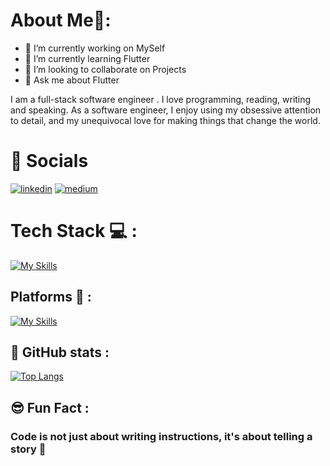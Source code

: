 # About Me🎯:

- 🔭 I’m currently working on MySelf
- 🌱 I’m currently learning Flutter
- 👯 I’m looking to collaborate on Projects
- 💬 Ask me about Flutter

I am a full-stack software engineer .
 I love programming, reading, writing and speaking.
As a software engineer, I enjoy using my obsessive attention to detail, and my unequivocal love for making things that change the world.

# 🔗 Socials

[![linkedin](https://img.shields.io/badge/linkedin-0A66C2?style=for-the-badge&logo=linkedin&logoColor=white)](https://www.linkedin.com/in/paras-sharma-a216a5275/) 
[![medium](https://img.shields.io/badge/Medium-000?style=for-the-badge&logo=medium&logoColor=white)](https://medium.com/@paras.influxinfotech)

# Tech Stack 💻 : 

[![My Skills](https://skillicons.dev/icons?i=html,css,flutter,java,mysql,dart,firebase,cpp,fastapi)](https://skillicons.dev)


## Platforms 👾 :
[![My Skills](https://skillicons.dev/icons?i=androidstudio,ps,idea,vscode,visualstudio,postman)](https://skillicons.dev)

## 🧾 GitHub stats :

[![Top Langs](https://github-readme-stats.vercel.app/api/top-langs/?username=CodingWithParas)](https://github.com/CodingWithParas/github-readme-stats)

## 😎 Fun Fact :

### Code is not just about writing instructions, it's about telling a story 🎫
